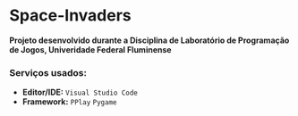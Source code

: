 # Space-Invaders

**Projeto desenvolvido durante a Disciplina de Laboratório de Programação de Jogos, Univeridade Federal Fluminense** 
### Serviços usados:
* **Editor/IDE:** `Visual Studio Code`
* **Framework:** `PPlay`
                 `Pygame`
